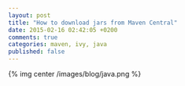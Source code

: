 ```yaml
---
layout: post
title: "How to download jars from Maven Central"
date: 2015-02-16 02:42:05 +0200
comments: true
categories: maven, ivy, java
published: false
---
```


{% img center /images/blog/java.png %}
